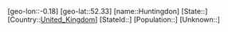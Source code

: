 ﻿---
location: [52.33,-0.18]
type: City
tags:
- geo/City


SpocWebEntityId: 31056
isDeleted: false
confidential: public

---
[geo-lon::-0.18]
[geo-lat::52.33]
[name::Huntingdon]
[State::]
[Country::[United_Kingdom](geo/Continent/Europe/United_Kingdom.md)]
[StateId::]
[Population::]
[Unknown::]

